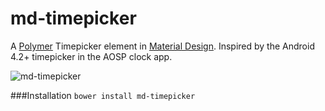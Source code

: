 md-timepicker
=============

A [Polymer](https://www.polymer-project.org) Timepicker element in [Material Design](http://google.com/design/spec).
Inspired by the Android 4.2+ timepicker in the AOSP clock app.

![md-timepicker](https://cloud.githubusercontent.com/assets/1891109/4836531/0a462358-5fc6-11e4-8cbe-4f9db72bd9df.png)


###Installation
`bower install md-timepicker`
